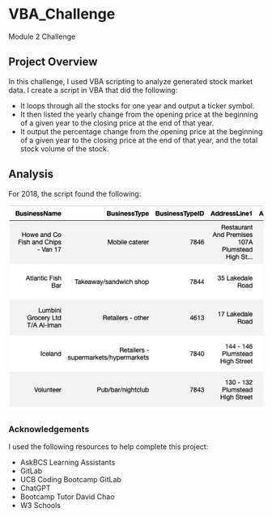 # VBA_Challenge
Module 2 Challenge

## Project Overview
In this challenge, I used VBA scripting to analyze generated stock market data. I create a script in VBA that did the following:
* It loops through all the stocks for one year and output a ticker symbol.
* It then listed the yearly change from the opening price at the beginning of a given year to the closing price at the end of that year.
* It output the percentage change from the opening price at the beginning of a given year to the closing price at the end of that year, and the total stock volume of the stock. 

## Analysis
For 2018, the script found the following:


![](https://github.com/Houdini24/nosql-challenge/blob/main/Resources/Screenshot%202023-07-22%20at%202.29.54%20PM.png)


### Acknowledgements
I used the following resources to help complete this project:

* AskBCS Learning Assistants
* GitLab
* UCB Coding Bootcamp GitLab
* ChatGPT
* Bootcamp Tutor David Chao
* W3 Schools
